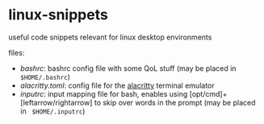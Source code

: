 # linux-snippets
useful code snippets relevant for linux desktop environments

files:
- _bashrc_: bashrc config file with some QoL stuff (may be placed in ``` $HOME/.bashrc```)
- _alacritty.toml_: config file for the [alacritty](https://alacritty.org) terminal emulator
- _inputrc_: input mapping file for bash, enables using \[opt/cmd\]+\[leftarrow/rightarrow\] to skip over words in the prompt (may be placed in ``` $HOME/.inputrc```)

